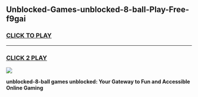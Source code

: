 
## Unblocked-Games-unblocked-8-ball-Play-Free-f9gai
<h3>
<a href="https://premium76.site?title=unblocked-8-ball&ref=21A">CLICK TO PLAY</a></h3>
<hr>

<h3>
<a href="https://premium76.site?title=unblocked-8-ball&ref=21A">CLICK 2 PLAY</a>
  
</h3>

<a href="https://premium76.site?title=unblocked-8-ball&ref=21A"><img src="https://clearcache.store/games.png"></a>


**unblocked-8-ball games unblocked: Your Gateway to Fun and Accessible Online Gaming**
